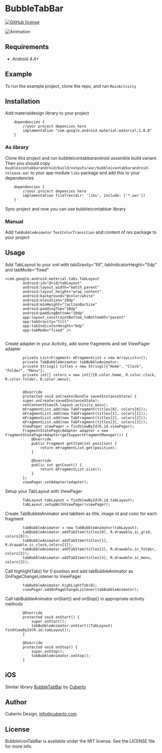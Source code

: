 # BubbleTabBar

[![GitHub license](https://img.shields.io/badge/license-MIT-lightgrey.svg)](https://raw.githubusercontent.com/Cuberto/bubble-icon-tabbar-android/master/LICENSE)

![Animation](https://raw.githubusercontent.com/Cuberto/bubble-icon-tabbar-android/master/Screenshots/animation.gif)

## Requirements

- Android 4.4+

## Example

To run the example project, clone the repo, and run `MainActivity`

## Installation
Add materialdesign library to your project

```
    dependencies {
        //your project depencies here
        implementation "com.google.android.material:material:1.0.0"
    } 
```

### As library

Clone this project and run bubbleicontabbarandroid assemble build variant. Then you should copy `buubleicontabbarandroid/build/outputs/aar/bubbleicontabbarandroid-release.aar` to your app module `libs` package and add this to your dependencies
```
    dependencies {
        //your project depencies here
        implementation fileTree(dir: 'libs', include: ['*.aar'])
    }

```
Sync project and now you can use bubbleicontabbar library

### Manual

Add `TabBubbleAnimator` `TextColorTransition` and content of res package to your project

## Usage

Add TabLayout to your xml with tabGravity="fill", tabIndicatorHeight="0dp" and tabMode="fixed"

```
<com.google.android.material.tabs.TabLayout
        android:id="@+id/tabLayout"
        android:layout_width="match_parent"
        android:layout_height="wrap_content"
        android:background="@color/white"
        android:elevation="20dp"
        android:minHeight="?actionBarSize"
        android:paddingTop="10dp"
        android:paddingBottom="10dp"
        app:layout_constraintBottom_toBottomOf="parent"
        app:tabGravity="fill"
        app:tabIndicatorHeight="0dp"
        app:tabMode="fixed" />
        
```

Create adapter in your Activity, add some fragments and set ViewPager adapter
```
        private List<Fragment> mFragmentList = new ArrayList<>();
        private TabBubbleAnimator tabBubbleAnimator;
        private String[] titles = new String[]{"Home", "Clock", "Folder", "Menu"};
        private int[] colors = new int[]{R.color.home, R.color.clock, R.color.folder, R.color.menu};
                
                
        @Override
        protected void onCreate(Bundle savedInstanceState) {
        super.onCreate(savedInstanceState);
        setContentView(R.layout.activity_main);
        mFragmentList.add(new TabFragment(titles[0], colors[0]));
        mFragmentList.add(new TabFragment(titles[1], colors[1]));
        mFragmentList.add(new TabFragment(titles[2], colors[2]));
        mFragmentList.add(new TabFragment(titles[3], colors[3]));
        ViewPager viewPager = findViewById(R.id.viewPager);
        FragmentStatePagerAdapter adapter = new FragmentStatePagerAdapter(getSupportFragmentManager()) {
            @Override
            public Fragment getItem(int position) {
                return mFragmentList.get(position);
            }
                
            @Override
            public int getCount() {
                return mFragmentList.size();
            }
        };
        viewPager.setAdapter(adapter);

```

Setup your TabLayout with ViewPager
```
        TabLayout tabLayout = findViewById(R.id.tabLayout);
        tabLayout.setupWithViewPager(viewPager);
```

Create TabBubbleAnimator and tabItem as title, image id and color for each fragment
```
        tabBubbleAnimator = new TabBubbleAnimator(tabLayout);
        tabBubbleAnimator.addTabItem(titles[0], R.drawable.ic_grid, colors[0]);
        tabBubbleAnimator.addTabItem(titles[1], R.drawable.ic_clock,colors[1]);
        tabBubbleAnimator.addTabItem(titles[2], R.drawable.ic_folder, colors[2]);
        tabBubbleAnimator.addTabItem(titles[3], R.drawable.ic_menu, colors[3]);
```
Call highlightTab() for 0 position and add tabBubbleAnimator as OnPageChangeListener to ViewPager
```
        tabBubbleAnimator.highLightTab(0);
        viewPager.addOnPageChangeListener(tabBubbleAnimator);
```
Call tabBubbleAnimator onStart() and onStop() in appropriate activity methods
```
        @Override
        protected void onStart() {
            super.onStart();
            tabBubbleAnimator.onStart((TabLayout) findViewById(R.id.tabLayout));
        }
    
        @Override
        protected void onStop() {
            super.onStop();
            tabBubbleAnimator.onStop();
        }
```

## iOS

Similar library [BubbleTabBar](https://github.com/Cuberto/bubble-icon-tabbar) by [Cuberto](https://github.com/Cuberto)

## Author

Cuberto Design, info@cuberto.com

## License

BubbleIconTabBar is available under the MIT license. See the LICENSE file for more info.
